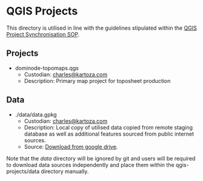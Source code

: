 # QGIS Projects

This directory is utilised in line with the guidelines stipulated within the [QGIS Project Synchronisation SOP](https://docs.google.com/document/d/1JkBSQfYDSvlybmNpwsK2DS0egbIRjkiApVBE2B1cGIA).

## Projects

- dominode-topomaps.qgs
  - Custodian: charles@kartoza.com
  - Description: Primary map project for toposheet production

## Data

- ./data/data.gpkg
  - Custodian: charles@kartoza.com
  - Description: Local copy of utilised data copied from remote staging database as well as additional features sourced from public internet sources.
  - Source: [Download from google drive](https://drive.google.com/file/d/1B3o7bPx1iQH5qMXUGWQO-BwLkeJYlYP7/view?usp=sharing).

Note that the *data* directory will be ignored by git and users will be required to download data sources independently and place them within the qgis-projects/data directory manually.
